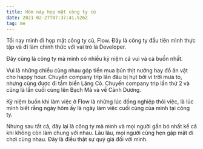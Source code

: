 ```yaml
---
title: Hôm này họp mặt công ty cũ
date: 2021-02-27T07:37:41.526Z
tag: me
---
```

Tối nay mình đi họp mặt công ty cũ, Flow. Đây là công ty đầu tiên mình thực tập và đi làm chính thức với vai trò là Developer.

Đây cũng là công ty mà mình có nhiều kỷ niệm cả vui và cả buồn nhất.

Vui là những chiều cùng nhau góp tiền mua bún thịt nướng hay đồ ăn vặt cho happy hour. Chuyến company trip lần đầu bị hụt bởi vì trời mưa to, nhưng cũng được đi tắm biển Lăng Cô. Chuyến company trip lần thứ 2 và cũng là lần cuối cùng lên Bạch Mã và về Cảnh Dương.

Kỷ niệm buồn khi làm việc ở Flow là những lúc đồng nghiệp thôi việc, là lúc mình biết rằng ngày hôm ấy là ngày làm việc cuối cùng của mình tại công ty. 

Nhưng sau tất cả, đây lại là công ty mà mình và mọi người gắn bó nhất kể cả khi không còn làm chung với nhau. Lâu lâu, mọi người cũng hẹn gặp mặt đi chơi cùng nhau. Đây là điều thật sự quý giá đối với mình.